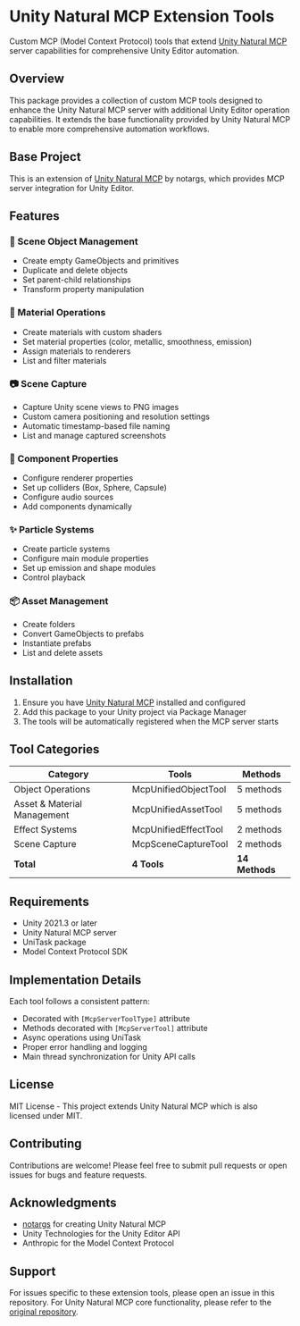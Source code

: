 # Unity Natural MCP Extension Tools

Custom MCP (Model Context Protocol) tools that extend [Unity Natural MCP](https://github.com/notargs/UnityNaturalMCP) server capabilities for comprehensive Unity Editor automation.

## Overview

This package provides a collection of custom MCP tools designed to enhance the Unity Natural MCP server with additional Unity Editor operation capabilities. It extends the base functionality provided by Unity Natural MCP to enable more comprehensive automation workflows.

## Base Project

This is an extension of [Unity Natural MCP](https://github.com/notargs/UnityNaturalMCP) by notargs, which provides MCP server integration for Unity Editor.

## Features

### 🎯 Scene Object Management
- Create empty GameObjects and primitives
- Duplicate and delete objects
- Set parent-child relationships
- Transform property manipulation

### 🎨 Material Operations
- Create materials with custom shaders
- Set material properties (color, metallic, smoothness, emission)
- Assign materials to renderers
- List and filter materials

### 📷 Scene Capture
- Capture Unity scene views to PNG images
- Custom camera positioning and resolution settings
- Automatic timestamp-based file naming
- List and manage captured screenshots

### 🔧 Component Properties
- Configure renderer properties
- Set up colliders (Box, Sphere, Capsule)
- Configure audio sources
- Add components dynamically

### ✨ Particle Systems
- Create particle systems
- Configure main module properties
- Set up emission and shape modules
- Control playback

### 📦 Asset Management
- Create folders
- Convert GameObjects to prefabs
- Instantiate prefabs
- List and delete assets

## Installation

1. Ensure you have [Unity Natural MCP](https://github.com/notargs/UnityNaturalMCP) installed and configured
2. Add this package to your Unity project via Package Manager
3. The tools will be automatically registered when the MCP server starts

## Tool Categories

| Category | Tools | Methods |
|----------|-------|---------|
| Object Operations | McpUnifiedObjectTool | 5 methods |
| Asset & Material Management | McpUnifiedAssetTool | 5 methods |
| Effect Systems | McpUnifiedEffectTool | 2 methods |
| Scene Capture | McpSceneCaptureTool | 2 methods |
| **Total** | **4 Tools** | **14 Methods** |

## Requirements

- Unity 2021.3 or later
- Unity Natural MCP server
- UniTask package
- Model Context Protocol SDK

## Implementation Details

Each tool follows a consistent pattern:
- Decorated with `[McpServerToolType]` attribute
- Methods decorated with `[McpServerTool]` attribute
- Async operations using UniTask
- Proper error handling and logging
- Main thread synchronization for Unity API calls

## License

MIT License - This project extends Unity Natural MCP which is also licensed under MIT.

## Contributing

Contributions are welcome! Please feel free to submit pull requests or open issues for bugs and feature requests.

## Acknowledgments

- [notargs](https://github.com/notargs) for creating Unity Natural MCP
- Unity Technologies for the Unity Editor API
- Anthropic for the Model Context Protocol

## Support

For issues specific to these extension tools, please open an issue in this repository.
For Unity Natural MCP core functionality, please refer to the [original repository](https://github.com/notargs/UnityNaturalMCP).